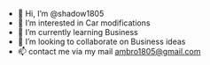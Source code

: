 - 👋 Hi, I’m @shadow1805
- 👀 I’m interested in Car modifications 
- 🌱 I’m currently learning Business
- 💞️ I’m looking to collaborate on Business ideas
- 📫 contact me via my mail ambro1805@gmail.com

<!---
shadow1805/shadow1805 is a ✨ special ✨ repository because its `README.md` (this file) appears on your GitHub profile.
You can click the Preview link to take a look at your changes.
--->
